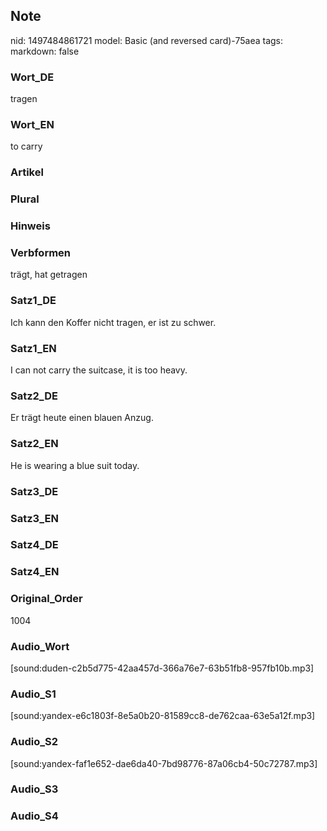## Note
nid: 1497484861721
model: Basic (and reversed card)-75aea
tags: 
markdown: false

### Wort_DE
tragen

### Wort_EN
to carry

### Artikel


### Plural


### Hinweis


### Verbformen
trägt, hat getragen

### Satz1_DE
Ich kann den Koffer nicht tragen, er ist zu schwer.

### Satz1_EN
I can not carry the suitcase, it is too heavy.

### Satz2_DE
Er trägt heute einen blauen Anzug.

### Satz2_EN
He is wearing a blue suit today.

### Satz3_DE


### Satz3_EN


### Satz4_DE


### Satz4_EN


### Original_Order
1004

### Audio_Wort
[sound:duden-c2b5d775-42aa457d-366a76e7-63b51fb8-957fb10b.mp3]

### Audio_S1
[sound:yandex-e6c1803f-8e5a0b20-81589cc8-de762caa-63e5a12f.mp3]

### Audio_S2
[sound:yandex-faf1e652-dae6da40-7bd98776-87a06cb4-50c72787.mp3]

### Audio_S3


### Audio_S4

